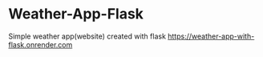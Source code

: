 # Weather-App-Flask
Simple weather app(website) created with flask
https://weather-app-with-flask.onrender.com
